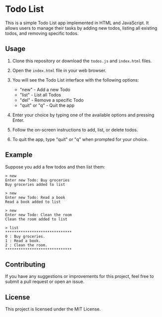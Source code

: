 # Todo List

This is a simple Todo List app implemented in HTML and JavaScript. It allows users to manage their tasks by adding new todos, listing all existing todos, and removing specific todos.

## Usage

1. Clone this repository or download the `todos.js` and `index.html` files.
2. Open the `index.html` file in your web browser.
3. You will see the Todo List interface with the following options:

   - "new" - Add a new Todo
   - "list" - List all Todos
   - "del" - Remove a specific Todo
   - "quit" or "q" - Quit the app

4. Enter your choice by typing one of the available options and pressing Enter.
5. Follow the on-screen instructions to add, list, or delete todos.
6. To quit the app, type "quit" or "q" when prompted for your choice.

## Example

Suppose you add a few todos and then list them:

```plaintext
> new
Enter new Todo: Buy groceries
Buy groceries added to list

> new
Enter new Todo: Read a book
Read a book added to list

> new
Enter new Todo: Clean the room
Clean the room added to list

> list
******************************
0 : Buy groceries.
1 : Read a book.
2 : Clean the room.
******************************
```

## Contributing

If you have any suggestions or improvements for this project, feel free to submit a pull request or open an issue.

## License

This project is licensed under the MIT License.

